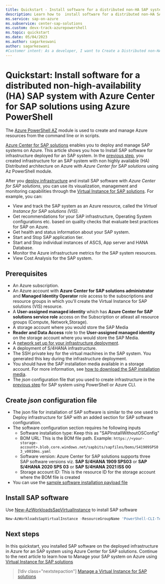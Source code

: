 ```yaml
---
title: Quickstart - Install software for a distributed non-HA SAP system with Azure Center for SAP solutions with PowerShell
description: Learn how to  install software for a distributed non-HA SAP system in Azure Center for SAP solutions through Azure PowerShell module.
ms.service: sap-on-azure
ms.subservice: center-sap-solutions
ms.custom: devx-track-azurepowershell
ms.topic: quickstart
ms.date: 05/04/2023
ms.author: sagarkeswani
author: sagarkeswani
#Customer intent: As a developer, I want to Create a Distributed non-HA SAP system so that I can use the system with Azure Center for SAP solutions.
---
```

# Quickstart:  Install software for a distributed non-high-availability (HA) SAP system with Azure Center for SAP solutions using Azure PowerShell

The [Azure PowerShell AZ](/powershell/azure/new-azureps-module-az) module is used to create and manage Azure resources from the command line or in scripts.

[Azure Center for SAP solutions](overview.md) enables you to deploy and manage SAP systems on Azure. This article shows you how to  Install SAP software for infrastructure deployed for an SAP system. In the [previous step](deploy-s4hana.md), you created infrastructure for an SAP system with non highly available (HA) Distributed architecture on Azure with *Azure Center for SAP solutions* using Az PowerShell module.

After you [deploy infrastructure](deploy-s4hana.md) and install SAP software with *Azure Center for SAP solutions*, you can use its visualization, management and monitoring capabilities through the [Virtual Instance for SAP solutions](manage-virtual-instance.md). For example, you can:

- View and track the SAP system as an Azure resource, called the *Virtual Instance for SAP solutions (VIS)*.
- Get recommendations for your SAP infrastructure, Operating System configurations etc. based on quality checks that evaluate best practices for SAP on Azure.
- Get health and status information about your SAP system.
- Start and Stop SAP application tier.
- Start and Stop individual instances of ASCS, App server and HANA Database.
- Monitor the Azure infrastructure metrics for the SAP system resources.
- View Cost Analysis for the SAP system.

## Prerequisites
- An Azure subscription.
- An Azure account with **Azure Center for SAP solutions administrator** and **Managed Identity Operator** role access to the subscriptions and resource groups in which you'll create the Virtual Instance for SAP solutions (VIS) resource.
- A **User-assigned managed identity** which has **Azure Center for SAP solutions service role** access on the Subscription or atleast all resource groups (Compute, Network,Storage). 
- A storage account where you would store the SAP Media
- **Reader and Data Access** role to the **User-assigned managed identity** on the storage account where you would store the SAP Media.
- A [network set up for your infrastructure deployment](prepare-network.md).
- A deployment of S/4HANA infrastructure.
- The SSH private key for the virtual machines in the SAP system. You generated this key during the infrastructure deployment.
- You should have the SAP installation media available in a storage account. For more information, see [how to download the SAP installation media](get-sap-installation-media.md).
- The *json* configuration file that you used to create infrastructure in the [previous step](deploy-s4hana.md) for SAP system using PowerShell or Azure CLI. 

## Create *json* configuration file

- The json file for installation of SAP software is similar to the one used to Deploy infrastructure for SAP with an added section for SAP software configuration. 
- The software configuration section requires he following inputs
    - Software installation type: Keep this as "SAPInstallWithoutOSConfig"
    - BOM URL: This is the BOM file path. Example: `https://<your-storage-account>.blob.core.windows.net/sapbits/sapfiles/boms/S41909SPS03_v0010ms.yaml`
    - Software version: Azure Center for SAP solutions supports three SAP software versions viz. **SAP S/4HANA 1909 SPS03** or **SAP S/4HANA 2020 SPS 03** or **SAP S/4HANA 2021 ISS 00**
    - Storage account ID: This is the resource ID for the storage account where the BOM file is created
- You can use the [sample software installation payload file](https://github.com/Azure/Azure-Center-for-SAP-solutions-preview/blob/main/Payload_Samples/InstallPayloadDistributedNon-HA.json)

## Install SAP software 
Use [New-AzWorkloadsSapVirtualInstance](/powershell/module/az.workloads/new-azworkloadssapvirtualinstance) to install SAP software
```powershell
New-AzWorkloadsSapVirtualInstance -ResourceGroupName 'PowerShell-CLI-TestRG' -Name L46 -Location eastus -Environment 'NonProd' -SapProduct 'S4HANA' -Configuration .\InstallPayload.json -Tag @{k1 = "v1"; k2 = "v2"} -IdentityType 'UserAssigned' -ManagedResourceGroupName "L46-rg" -UserAssignedIdentity @{'/subscriptions/49d64d54-e966-4c46-a868-1999802b762c/resourcegroups/SAP-E2ETest-rg/providers/Microsoft.ManagedIdentity/userAssignedIdentities/E2E-RBAC-MSI'= @{}}
```

## Next steps
In this quickstart, you installed SAP software on the deployed infrastructure in Azure for an SAP system using Azure Center for SAP solutions. Continue to the next article to learn how to Manage your SAP system on Azure using [Virtual Instance for SAP solutions]()
> [!div class="nextstepaction"]
> [Manage a Virtual Instance for SAP solutions](manage-virtual-instance.md)
